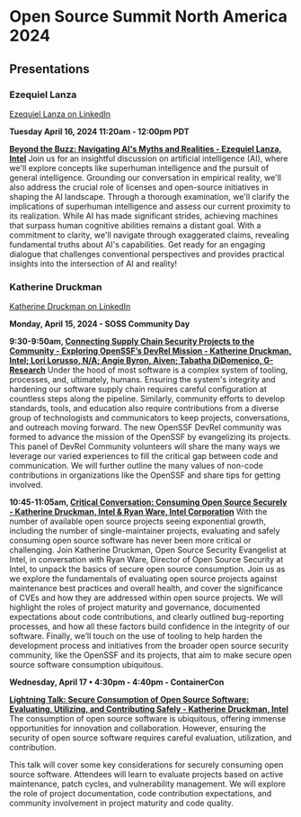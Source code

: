 # Open Source Summit North America 2024

## Presentations

### Ezequiel Lanza

[Ezequiel Lanza on LinkedIn](https://www.linkedin.com/in/ezelanza/)

**Tuesday April 16, 2024 11:20am - 12:00pm PDT**

**[Beyond the Buzz: Navigating AI's Myths and Realities - Ezequiel Lanza, Intel](https://sched.co/1aBUD)**
Join us for an insightful discussion on artificial intelligence (AI), where we'll explore concepts like superhuman intelligence and the pursuit of general intelligence. Grounding our conversation in empirical reality, we'll also address the crucial role of licenses and open-source initiatives in shaping the AI landscape. Through a thorough examination, we'll clarify the implications of superhuman intelligence and assess our current proximity to its realization. While AI has made significant strides, achieving machines that surpass human cognitive abilities remains a distant goal. With a commitment to clarity, we'll navigate through exaggerated claims, revealing fundamental truths about AI's capabilities. Get ready for an engaging dialogue that challenges conventional perspectives and provides practical insights into the intersection of AI and reality!

### Katherine Druckman

[Katherine Druckman on LinkedIn](https://www.linkedin.com/in/katherinedruckman/)

**Monday, April 15, 2024 - SOSS Community Day**

**9:30-9:50am, [Connecting Supply Chain Security Projects to the Community - Exploring OpenSSF’s DevRel Mission - Katherine Druckman, Intel; Lori Lorusso, N/A; Angie Byron, Aiven; Tabatha DiDomenico, G-Research](https://sched.co/1aNLY)**
Under the hood of most software is a complex system of tooling, processes, and, ultimately, humans. Ensuring the system's integrity and hardening our software supply chain requires careful configuration at countless steps along the pipeline. Similarly, community efforts to develop standards, tools, and education also require contributions from a diverse group of technologists and communicators to keep projects, conversations, and outreach moving forward. The new OpenSSF DevRel community was formed to advance the mission of the OpenSSF by evangelizing its projects. This panel of DevRel Community volunteers will share the many ways we leverage our varied experiences to fill the critical gap between code and communication. We will further outline the many values of non-code contributions in organizations like the OpenSSF and share tips for getting involved.

**10:45-11:05am, [Critical Conversation: Consuming Open Source Securely - Katherine Druckman, Intel & Ryan Ware, Intel Corporation](https://sched.co/1aNLn)**
With the number of available open source projects seeing exponential growth, including the number of single-maintainer projects, evaluating and safely consuming open source software has never been more critical or challenging. Join Katherine Druckman, Open Source Security Evangelist at Intel, in conversation with Ryan Ware, Director of Open Source Security at Intel, to unpack the basics of secure open source consumption. Join us as we explore the fundamentals of evaluating open source projects against maintenance best practices and overall health, and cover the significance of CVEs and how they are addressed within open source projects. We will highlight the roles of project maturity and governance, documented expectations about code contributions, and clearly outlined bug-reporting processes, and how all these factors build confidence in the integrity of our software. Finally, we’ll touch on the use of tooling to help harden the development process and initiatives from the broader open source security community, like the OpenSSF and its projects, that aim to make secure open source software consumption ubiquitous.

**Wednesday, April 17 • 4:30pm - 4:40pm - ContainerCon**

**[Lightning Talk: Secure Consumption of Open Source Software: Evaluating, Utilizing, and Contributing Safely - Katherine Druckman, Intel](https://sched.co/1bmSE)**
The consumption of open source software is ubiquitous, offering immense opportunities for innovation and collaboration. However, ensuring the security of open source software requires careful evaluation, utilization, and contribution.

This talk will cover some key considerations for securely consuming open source software. Attendees will learn to evaluate projects based on active maintenance, patch cycles, and vulnerability management. We will explore the role of project documentation, code contribution expectations, and community involvement in project maturity and code quality.







